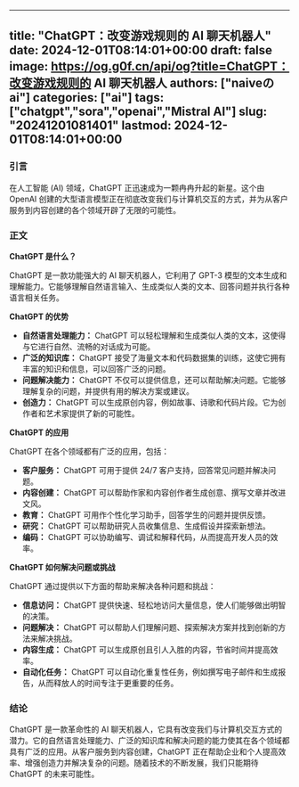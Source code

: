 
---
title: "ChatGPT：改变游戏规则的 AI 聊天机器人"
date: 2024-12-01T08:14:01+00:00
draft: false
image: https://og.g0f.cn/api/og?title=ChatGPT：改变游戏规则的 AI 聊天机器人
authors: ["naiveのai"]
categories: ["ai"]
tags: ["chatgpt","sora","openai","Mistral AI"]
slug: "20241201081401"
lastmod: 2024-12-01T08:14:01+00:00
---
### 引言

在人工智能 (AI) 领域，ChatGPT 正迅速成为一颗冉冉升起的新星。这个由 OpenAI 创建的大型语言模型正在彻底改变我们与计算机交互的方式，并为从客户服务到内容创建的各个领域开辟了无限的可能性。

### 正文

**ChatGPT 是什么？**

ChatGPT 是一款功能强大的 AI 聊天机器人，它利用了 GPT-3 模型的文本生成和理解能力。它能够理解自然语言输入、生成类似人类的文本、回答问题并执行各种语言相关任务。

**ChatGPT 的优势**

* **自然语言处理能力：** ChatGPT 可以轻松理解和生成类似人类的文本，这使得与它进行自然、流畅的对话成为可能。
* **广泛的知识库：** ChatGPT 接受了海量文本和代码数据集的训练，这使它拥有丰富的知识和信息，可以回答广泛的问题。
* **问题解决能力：** ChatGPT 不仅可以提供信息，还可以帮助解决问题。它能够理解复杂的问题，并提供有用的解决方案或建议。
* **创造力：** ChatGPT 可以生成原创内容，例如故事、诗歌和代码片段。它为创作者和艺术家提供了新的可能性。

**ChatGPT 的应用**

ChatGPT 在各个领域都有广泛的应用，包括：

* **客户服务：** ChatGPT 可用于提供 24/7 客户支持，回答常见问题并解决问题。
* **内容创建：** ChatGPT 可以帮助作家和内容创作者生成创意、撰写文章并改进文风。
* **教育：** ChatGPT 可用作个性化学习助手，回答学生的问题并提供反馈。
* **研究：** ChatGPT 可以帮助研究人员收集信息、生成假设并探索新想法。
* **编码：** ChatGPT 可以协助编写、调试和解释代码，从而提高开发人员的效率。

**ChatGPT 如何解决问题或挑战**

ChatGPT 通过提供以下方面的帮助来解决各种问题和挑战：

* **信息访问：** ChatGPT 提供快速、轻松地访问大量信息，使人们能够做出明智的决策。
* **问题解决：** ChatGPT 可以帮助人们理解问题、探索解决方案并找到创新的方法来解决挑战。
* **内容生成：** ChatGPT 可以生成原创且引人入胜的内容，节省时间并提高效率。
* **自动化任务：** ChatGPT 可以自动化重复性任务，例如撰写电子邮件和生成报告，从而释放人的时间专注于更重要的任务。

### 结论

ChatGPT 是一款革命性的 AI 聊天机器人，它具有改变我们与计算机交互方式的潜力。它的自然语言处理能力、广泛的知识库和解决问题的能力使其在各个领域都具有广泛的应用。从客户服务到内容创建，ChatGPT 正在帮助企业和个人提高效率、增强创造力并解决复杂的问题。随着技术的不断发展，我们只能期待 ChatGPT 的未来可能性。
